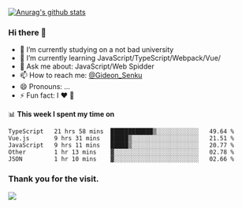 [![Anurag's github stats](https://github-readme-stats.vercel.app/api?username=gideonsenku)](https://github.com/anuraghazra/github-readme-stats)
### Hi there 👋
- 🔭 I’m currently studying on a not bad university 
- 🌱 I’m currently learning JavaScript/TypeScript/Webpack/Vue/
- 💬 Ask me about: JavaScript/Web Spidder 
- 📫 How to reach me: [@Gideon_Senku](https://t.me/Gideon_Senku)
- 😄 Pronouns: ...
- ⚡ Fun fact: I ❤️ 🎵

📊 **This week I spent my time on**
<!--START_SECTION:waka-->
```text
TypeScript   21 hrs 58 mins  ████████████▒░░░░░░░░░░░░   49.64 % 
Vue.js       9 hrs 31 mins   █████▒░░░░░░░░░░░░░░░░░░░   21.51 % 
JavaScript   9 hrs 11 mins   █████▒░░░░░░░░░░░░░░░░░░░   20.77 % 
Other        1 hr 13 mins    ▓░░░░░░░░░░░░░░░░░░░░░░░░   02.78 % 
JSON         1 hr 10 mins    ▓░░░░░░░░░░░░░░░░░░░░░░░░   02.66 % 
```
<!--END_SECTION:waka-->


### Thank you for the visit.
![](http://profile-counter.glitch.me/gideonsenku/count.svg)
<!--
**GideonSenku/GideonSenku** is a ✨ _special_ ✨ repository because its `README.md` (this file) appears on your GitHub profile.

Here are some ideas to get you started:

- 🔭 I’m currently working on ...
- 🌱 I’m currently learning ...
- 👯 I’m looking to collaborate on ...
- 🤔 I’m looking for help with ...
- 💬 Ask me about ...
- 📫 How to reach me: ...
- 😄 Pronouns: ...
- ⚡ Fun fact: ...
-->
